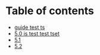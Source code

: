 # Table of contents

* [guide test ts](README.md)
* [5.0 is test test tset](5.0-is-test.md)
* [5.1](5.1-test.md)
* [5.2](5.2-test.md)

